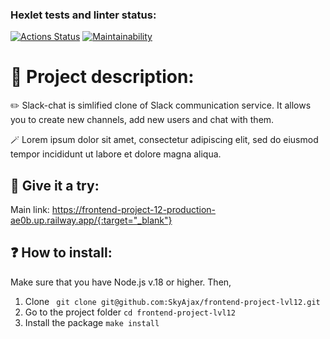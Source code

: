 ### Hexlet tests and linter status:
[![Actions Status](https://github.com/SkyAjax/frontend-project-12/workflows/hexlet-check/badge.svg)](https://github.com/SkyAjax/frontend-project-12/actions)
[![Maintainability](https://api.codeclimate.com/v1/badges/b859ce39f28e540f03ab/maintainability)](https://codeclimate.com/github/SkyAjax/frontend-project-12/maintainability)

# :open_book: Project description:
:pencil2: Slack-chat is simlified clone of Slack communication service. It allows you to create new channels, add new users and chat with them.

:magic_wand: Lorem ipsum dolor sit amet, consectetur adipiscing elit, sed do eiusmod tempor incididunt ut labore et dolore magna aliqua.


## :rocket: Give it a try:
Main link: https://frontend-project-12-production-ae0b.up.railway.app/{:target="_blank"}


## :question: How to install:
Make sure that you have Node.js v.18 or higher. Then,
1) Clone 
` git clone git@github.com:SkyAjax/frontend-project-lvl12.git`
2) Go to the project folder
`cd frontend-project-lvl12`
3) Install the package
`make install`